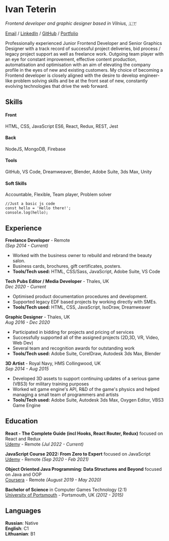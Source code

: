 # Ivan Teterin
*Frontend developer and graphic designer based in Vilnius, :lithuania:* 
 
[Email](mailto:ivnteterin@gmail.com) / [LinkedIn](https://linkedin.com/in/ivnteterin/) / [GitHub](https://github.com/ivnteterin/) / [Portfolio](https://behance.net/ivnteterin)

Professionally experienced Junior Frontend Developer and Senior Graphics Designer with a track record of successful project deliveries, bid process / legacy project support as well as freelance work. Outgoing team player with an eye for constant improvement, effective content production, automatisation and optimisation with an aim of elevating the company profile in the eyes of new and existing customers. My choice of becoming a Frontend developer is closely aligned with the desire to develop  engineer-like problem solving skills and be at the front seat of new, constantly evolving technologies that drive the web forward. 

## Skills
#### Front
HTML, CSS, JavaScript ES6, React, Redux, REST, Jest
     
#### Back
NodeJS, MongoDB, Firebase

#### Tools
GitHub, VS Code, Dreamweaver, Blender, Adobe Suite, 3ds Max, Unity
    
#### Soft Skills
Accountable, Flexible, Team player, Problem solver

```
//Just a basic js code
const hello = 'Hello there!';
console.log(hello);
```

## Experience

**Freelance Developer** - Remote<br>
*(Sep 2014 - Current)* <br>
  * Worked with the business owner to rebuild and rebrand the beauty salon.
  * Business cards, brochures, gift certificates, posters.<br>
  * **Tools/Tech used:** HTML, CSS/Sass, JavaScript, Adobe Suite, VS Code


**Tech Pubs Editor / Media Developer** - Thales, UK<br>
*Dec 2020 - Current*<br>
* Optimised product documentation procedures and development.
* Supported legacy EDF based projects by working directly with SMEs.
* **Tools/Tech used:** HTML, CSS, JavaScript, IsoDraw, Dreamweaver

**Graphic Designer** - Thales, UK<br>
*Aug 2016 - Dec 2020*<br>
* Participated in bidding for projects and pricing of services
* Successfully supported all of the assigned projects (2D,3D, VR, Video, Web Dev)
* Several team and recognition awards for outstanding work
* **Tools/Tech used:** Adobe Suite, CorelDraw, Autodesk 3ds Max, Blender

**3D Artist** - Royal Navy, HMS Collingwood, UK<br>
*Sep 2014 - Aug 2015*<br>
* Developed 3D assets to support continuing updates of a serious game (VBS3) for military training purposes
* Worked wit game engine's API, R&D of the game's physics and helped managing a small team of programmers and artists
* **Tools/Tech used:** Adobe Suite, Autodesk 3ds Max, Oxygen Editor, VBS3 Game Engine

## Education

**React - The Complete Guide (incl Hooks, React Router, Redux)** focused on React and Redux<br>
[Udemy](https://www.udemy.com/course/the-complete-javascript-course/) - Remote *(Jul 2022 - Current)* <br>

**JavaScript Course 2022: From Zero to Expert** focused on JavaScript<br>
[Udemy](https://www.udemy.com/course/the-complete-javascript-course/) - Remote *(Sep 2020 - Feb 2021)* <br>

**Object Oriented Java Programming: Data Structures and Beyond** focused on Java and OOP<br>
[Coursera](https://www.coursera.org/) - Remote *(August 2019 - May 2020)*

**Bachelor of Science** in Computer Games Technology (2:1)<br>
[University of Portsmouth](https://www.port.ac.uk/) - Portsmouth, UK *(2012 - 2015)*

## Languages
**Russian**: Native <br>
**English**: C1 <br>
**Lithuanian**: B1
